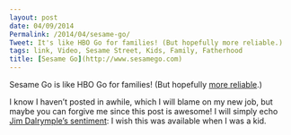 ```yaml
---
layout: post
date: 04/09/2014
Permalink: /2014/04/sesame-go/
Tweet: It's like HBO Go for families! (But hopefully more reliable.)
tags: link, Video, Sesame Street, Kids, Family, Fatherhood
title: [Sesame Go](http://www.sesamego.com)
---
```


<p>Sesame Go is like HBO Go for families! (But hopefully <a href="https://twitter.com/parislemon/status/452977808394821632" title="HBONoGo - ParisLemon Twitter">more reliable</a>.)</p>

<p>I know I haven&#8217;t posted in awhile, which I will blame on my new job, but maybe you can forgive me since this post is awesome! I will simply echo <a href="http://www.loopinsight.com/2014/04/09/sesame-go/" title="Sesame Go - The Loop">Jim Dalrymple&#8217;s sentiment</a>: I wish this was available when I was a kid.</p>